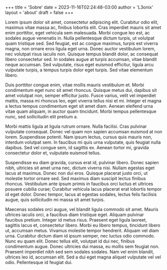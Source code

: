 +++
title = 'Sobre'
date = 2023-11-16T02:24:48-03:00
author = 'L3onix'
layout = 'about'
draft = false
+++



Lorem ipsum dolor sit amet, consectetur adipiscing elit. Curabitur odio elit, maximus vitae massa ac, finibus lobortis elit. Cras imperdiet mauris sit amet enim porttitor, eget vehicula sem malesuada. Morbi congue leo est, ac sodales augue venenatis in. Nulla pellentesque dictum turpis, ut volutpat quam tristique sed. Sed feugiat, est ac congue maximus, turpis est viverra magna, non ornare eros ligula eget urna. Donec auctor vestibulum lorem, nec volutpat risus iaculis non. Quisque tempus blandit dolor, ac consequat libero consectetur sed. In sodales augue at turpis accumsan, vitae blandit neque accumsan. Sed vulputate, risus eget euismod efficitur, ligula arcu vulputate turpis, a tempus turpis dolor eget turpis. Sed vitae elementum libero.

Duis porttitor congue enim, vitae mollis mauris vestibulum et. Morbi condimentum eget nunc sit amet rhoncus. Quisque metus dui, dapibus sit amet volutpat non, semper efficitur justo. Fusce varius, velit vel imperdiet mattis, massa mi rhoncus leo, eget viverra tellus nisi et mi. Integer et magna a lectus tempus condimentum eget sit amet diam. Aenean eleifend urna vitae quam aliquam, in auctor quam tincidunt. Morbi tempus pellentesque nunc, sed sollicitudin elit pretium a.

Morbi mattis ligula at ligula rutrum ornare. Nulla facilisi. Cras pulvinar vulputate consequat. Donec vel quam non sapien accumsan euismod at non lorem. Suspendisse potenti. Nam ipsum lectus, cursus quis mauris non, interdum volutpat sem. In faucibus mi quis urna vulputate, quis feugiat nulla dapibus. Sed vel congue sem, id sagittis ex. Aenean tortor mi, gravida consectetur dolor et, vulputate euismod tellus.

Suspendisse eu diam gravida, cursus erat id, pulvinar libero. Donec sapien nibh, ultricies sit amet urna nec, dictum viverra nisi. Nullam egestas eget lacus at maximus. Donec non dui eros. Quisque placerat justo orci, ut molestie tortor ornare sed. Sed maximus diam suscipit lectus finibus rhoncus. Vestibulum ante ipsum primis in faucibus orci luctus et ultrices posuere cubilia curae; Curabitur vehicula lacus placerat erat lobortis tempor id eget dolor. Donec tempor, lacus at egestas sodales, lectus felis facilisis augue, quis sollicitudin mi massa sit amet turpis.

Maecenas sodales orci augue, vel blandit ligula commodo sit amet. Mauris ultrices iaculis orci, a faucibus diam tristique eget. Aliquam pulvinar faucibus pretium. Integer id metus risus. Praesent eget ligula laoreet, sagittis lacus et, consectetur libero. Morbi eu libero tempus, tincidunt libero ut, accumsan metus. Vivamus molestie tempor hendrerit. Aliquam vel diam urna. Curabitur dictum diam id ipsum semper, nec luctus odio commodo. Nunc eu quam elit. Donec tellus elit, volutpat id dui nec, finibus condimentum augue. Donec ultricies dui massa, eu mollis sem feugiat non. Praesent imperdiet nibh sed sem sodales sodales. Nam vel enim blandit, ultrices leo id, accumsan elit. Sed a dui eget magna aliquet vulputate vel vel odio. Pellentesque id feugiat dui. 